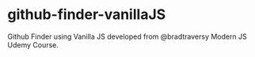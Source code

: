 # github-finder-vanillaJS
Github Finder using Vanilla JS developed from @bradtraversy Modern JS Udemy Course.
